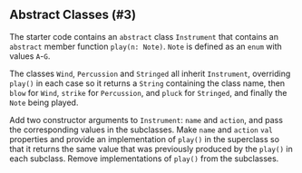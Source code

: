 ## Abstract Classes (#3)

The starter code contains an `abstract` class `Instrument` that contains an
`abstract` member function `play(n: Note)`. `Note` is defined as an `enum` with
values `A`-`G`.

The classes `Wind`, `Percussion` and `Stringed` all inherit `Instrument`,
overriding `play()` in each case so it returns a `String` containing the class
name, then `blow` for `Wind`, `strike` for `Percussion`, and `pluck` for
`Stringed`, and finally the `Note` being played.

Add two constructor arguments to `Instrument`: `name` and `action`, and pass
the corresponding values in the subclasses. Make `name` and `action` `val`
properties and provide an implementation of `play()` in the superclass so that
it returns the same value that was previously produced by the `play()` in each
subclass. Remove implementations of `play()` from the subclasses.